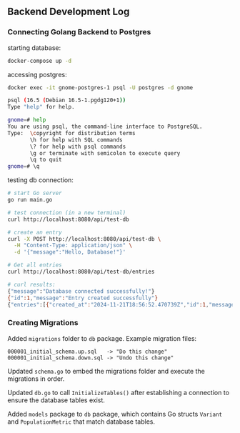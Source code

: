 ## Backend Development Log

### Connecting Golang Backend to Postgres

starting database:
```bash
docker-compose up -d
```

accessing postgres:
```bash
docker exec -it gnome-postgres-1 psql -U postgres -d gnome
```

```bash
psql (16.5 (Debian 16.5-1.pgdg120+1))
Type "help" for help.

gnome=# help
You are using psql, the command-line interface to PostgreSQL.
Type:  \copyright for distribution terms
       \h for help with SQL commands
       \? for help with psql commands
       \g or terminate with semicolon to execute query
       \q to quit
gnome=# \q
```

testing db connection:
```bash
# start Go server
go run main.go

# test connection (in a new terminal)
curl http://localhost:8080/api/test-db

# create an entry
curl -X POST http://localhost:8080/api/test-db \
  -H "Content-Type: application/json" \
  -d '{"message":"Hello, Database!"}'

# Get all entries
curl http://localhost:8080/api/test-db/entries
```

```bash
# curl results:
{"message":"Database connected successfully!"}
{"id":1,"message":"Entry created successfully"}
{"entries":[{"created_at":"2024-11-21T18:56:52.470739Z","id":1,"message":"Hello, Database!"}]}
```

### Creating Migrations

Added `migrations` folder to `db` package. Example migration files:
```
000001_initial_schema.up.sql   -> "Do this change"
000001_initial_schema.down.sql -> "Undo this change"
```

Updated `schema.go` to embed the migrations folder and execute the migrations in order.

Updated `db.go` to call `InitializeTables()` after establishing a connection to ensure the database tables exist.

Added `models` package to `db` package, which contains Go structs `Variant` and `PopulationMetric` that match database tables.
